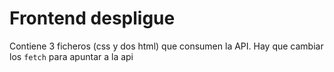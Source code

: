 # Frontend despligue 
Contiene 3 ficheros (css y dos html) que consumen la API. Hay que cambiar los <code>fetch</code> para apuntar a la api
